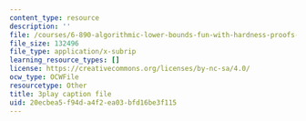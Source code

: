 ```yaml
---
content_type: resource
description: ''
file: /courses/6-890-algorithmic-lower-bounds-fun-with-hardness-proofs-fall-2014/20ecbea5f94da4f2ea03bfd16be3f115_KU8I8LjnQgE.srt
file_size: 132496
file_type: application/x-subrip
learning_resource_types: []
license: https://creativecommons.org/licenses/by-nc-sa/4.0/
ocw_type: OCWFile
resourcetype: Other
title: 3play caption file
uid: 20ecbea5-f94d-a4f2-ea03-bfd16be3f115
---
```

